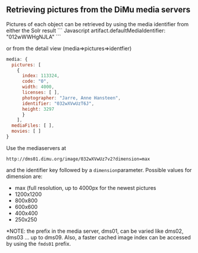 <h2>Retrieving pictures from the DiMu media servers</h2>
Pictures of each object can be retrieved by using the media identifier from either the Solr result
``` Javascript
artifact.defaultMediaIdentifier: "012wWWHgNJLA"
```

or from the detail view (media=>pictures=>identfier)
``` Javascript
media: {
  pictures: [
    {
      index: 113324,
      code: "0",
      width: 4000,
      licenses: [ ],
      photographer: "Jarre, Anne Hansteen",
      identifier: "032wXVwUzT6J",
      height: 3297
      }
    ],
  mediaFiles: [ ],
  movies: [ ]
}
```
Use the mediaservers at

`http://dms01.dimu.org/image/032wXVwUz7v2?dimension=max`

and the identifier key followed by a `dimension`parameter. Possible values for dimension are:
- max (full resolution, up to 4000px for the newest pictures
- 1200x1200
- 800x800
- 600x600
- 400x400
- 250x250

*NOTE: the prefix in the media server, dms01, can be varied like dms02, dms03 ... up to dms09.
Also, a faster cached image index can be accessed by using the `fmds01` prefix.
